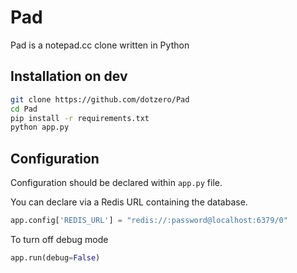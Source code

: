 # Pad

Pad is a notepad.cc clone written in Python

## Installation on dev

```bash
git clone https://github.com/dotzero/Pad
cd Pad
pip install -r requirements.txt
python app.py
```

## Configuration

Configuration should be declared within `app.py` file.

You can declare via a Redis URL containing the database.

```python
app.config['REDIS_URL'] = "redis://:password@localhost:6379/0"
```

To turn off debug mode

```python
app.run(debug=False)
```
